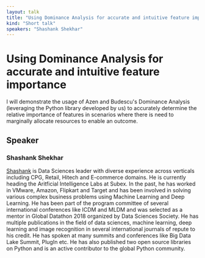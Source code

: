 ```yaml
---
layout: talk
title: "Using Dominance Analysis for accurate and intuitive feature importance"
kind: "Short talk"
speakers: "Shashank Shekhar"
---
```


# Using Dominance Analysis for accurate and intuitive feature importance

I will demonstrate the usage of Azen and Budescu's Dominance Analysis (leveraging the Python library developed by us) to accurately determine the relative importance of features in scenarios where there is need to marginally allocate resources to enable an outcome.

## Speaker

### Shashank Shekhar

<a href=" https://www.linkedin.com/in/shashank-shekhar-748a4a12/"> Shashank</a>  is Data Sciences leader with diverse experience across verticals including CPG, Retail, Hitech and E-commerce domains. He is currently heading the Aritficial Intelligence Labs at Subex. In the past, he has worked in VMware, Amazon, Flipkart and Target and has been involved in solving various complex business problems using Machine Learning and Deep Learning. He has been part of the program committee of several international conferences like ICDM and MLDM and was selected as a mentor in Global Datathon 2018 organized by Data Sciences Society. He has multiple publications in the field of data sciences, machine learning, deep learning and image recognition in several international journals of repute to his credit. He has spoken at many summits and conferences like Big Data Lake Summit, PlugIn etc. He has also published two open source libraries on Python and is an active contributor to the global Python community.
